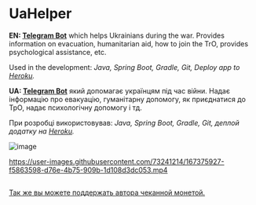 # UaHelper
**EN: [Telegram Bot](https://t.me/ua_borymskyi_helper_bot)** which helps Ukrainians during the war. Provides information on evacuation, humanitarian aid, how to join the TrO, provides psychological assistance, etc.

Used in the development: *Java, Spring Boot, Gradle, Git, Deploy app to [Heroku](https://dashboard.heroku.com/).*






**UA: [Telegram Bot](https://t.me/ua_borymskyi_helper_bot)** який допомагає українцям під час війни. Надає інформацію про евакуацію, гуманітарну допомогу, як приєднатися до ТрО, надає психологічну допомогу і тд.

При розробці використовував: *Java, Spring Boot, Gradle, Git, деплой додатку на [Heroku](https://dashboard.heroku.com/).*

![image](https://user-images.githubusercontent.com/73241214/167372409-6b9eda17-f702-42ff-89dd-634ff726b5fa.png)

https://user-images.githubusercontent.com/73241214/167375927-f5863598-d76e-4b75-909b-1d108d3dc053.mp4




##
[Так же вы можете поддержать автора чеканной монетой.](https://send.monobank.ua/jar/AGN7gXSmuT)
